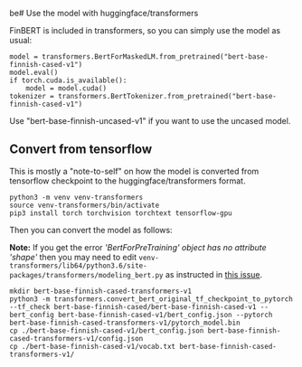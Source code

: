 be# Use the model with huggingface/transformers

FinBERT is included in transformers, so you can simply use the model as usual:

```
model = transformers.BertForMaskedLM.from_pretrained("bert-base-finnish-cased-v1") 
model.eval()
if torch.cuda.is_available():
    model = model.cuda()
tokenizer = transformers.BertTokenizer.from_pretrained("bert-base-finnish-cased-v1")
```
Use "bert-base-finnish-uncased-v1" if you want to use the uncased model.


## Convert from tensorflow

This is mostly a "note-to-self" on how the model is converted from tensorflow checkpoint to the huggingface/transformers format.

```
python3 -m venv venv-transformers
source venv-transformers/bin/activate
pip3 install torch torchvision torchtext tensorflow-gpu
```

Then you can convert the model as follows:

**Note:** If you get the error *'BertForPreTraining' object has no attribute 'shape'* then you may need to edit `venv-transformers/lib64/python3.6/site-packages/transformers/modeling_bert.py` as instructed in [this issue](https://github.com/huggingface/transformers/issues/393).


```
mkdir bert-base-finnish-cased-transformers-v1
python3 -m transformers.convert_bert_original_tf_checkpoint_to_pytorch --tf_check bert-base-finnish-cased/bert-base-finnish-cased-v1 --bert_config bert-base-finnish-cased-v1/bert_config.json --pytorch bert-base-finnish-cased-transformers-v1/pytorch_model.bin
cp ./bert-base-finnish-cased-v1/bert_config.json bert-base-finnish-cased-transformers-v1/config.json
cp ./bert-base-finnish-cased-v1/vocab.txt bert-base-finnish-cased-transformers-v1/
```
